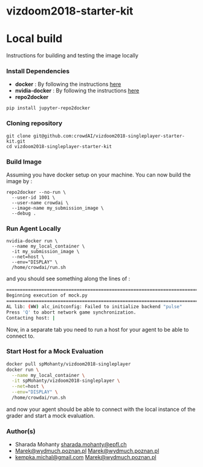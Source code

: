 # vizdoom2018-starter-kit


# Local build
Instructions for building and testing the image locally
### Install Dependencies
* **docker** : By following the instructions [here](https://docs.docker.com/install/linux/docker-ce/)
* **nvidia-docker** : By following the instructions [here](https://github.com/nvidia/nvidia-docker/wiki/Installation-(version-2.0))
* **repo2docker**
```
pip install jupyter-repo2docker
```

### Cloning repository
```
git clone git@github.com:crowdAI/vizdoom2018-singleplayer-starter-kit.git
cd vizdoom2018-singleplayer-starter-kit
```

### Build Image
Assuming you have docker setup on your machine. You can now build the image by :
```
repo2docker --no-run \
  --user-id 1001 \
  --user-name crowdai \
  --image-name my_submission_image \
  --debug .
```

### Run Agent Locally
```
nvidia-docker run \
  --name my_local_container \
  -it my_submission_image \
  --net=host \
  --env="DISPLAY" \
  /home/crowdai/run.sh
```
and you should see something along the lines of :
```bash
================================================================================
Beginning execution of mock.py
================================================================================
AL lib: (WW) alc_initconfig: Failed to initialize backend "pulse"
Press 'Q' to abort network game synchronization.
Contacting host: |
```
Now, in a separate tab you need to run a host for your agent to be able to
connect to.

### Start Host for a Mock Evaluation
```bash
docker pull spMohanty/vizdoom2018-singleplayer
docker run \
  --name my_local_container \
  -it spMohanty/vizdoom2018-singleplayer \
  --net=host \
  --env="DISPLAY" \
  /home/crowdai/run.sh
```

and now your agent should be able to connect with the local instance of the grader
and start a mock evaluation.

### Author(s)
* Sharada Mohanty <sharada.mohanty@epfl.ch>   
* Marek@wydmuch.poznan.pl <Marek@wydmuch.poznan.pl>   
* kempka.michal@gmail.com <Marek@wydmuch.poznan.pl>   
